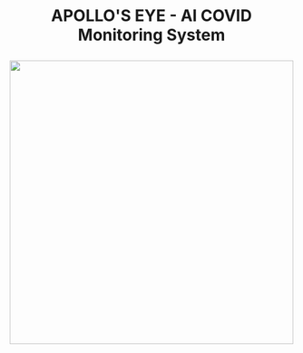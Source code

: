 # <p align = "center"> APOLLO'S EYE - AI COVID Monitoring System</p>
<p align="center">
  <img src="https://github.com/sagnik1511/India-Connect-AI-Hackathon/blob/main/assets/Apollo's%20Eye.jpg" height="500">
 </p>
